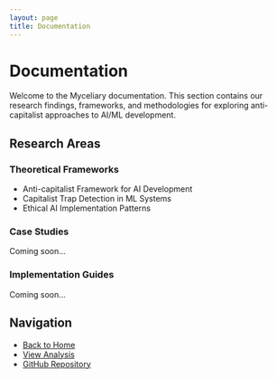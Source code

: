 ```yaml
---
layout: page
title: Documentation
---
```


# Documentation

Welcome to the Myceliary documentation. This section contains our research findings, frameworks, and methodologies for exploring anti-capitalist approaches to AI/ML development.

## Research Areas

### Theoretical Frameworks
- Anti-capitalist Framework for AI Development
- Capitalist Trap Detection in ML Systems
- Ethical AI Implementation Patterns

### Case Studies
Coming soon...

### Implementation Guides
Coming soon...

## Navigation

- [Back to Home](../)
- [View Analysis](../analysis/)
- [GitHub Repository](https://github.com/jwynia/myceliary)
